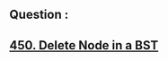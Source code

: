## Question : 
<h2> <a href="https://leetcode.com/problems/delete-node-in-a-bst/">450. Delete Node in a BST</a>
